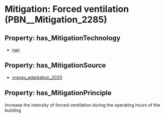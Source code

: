 # Mitigation: __Forced ventilation__ (PBN__Mitigation_2285)

## Property: has_MitigationTechnology

* [nan](../Technology/PBN__Technology_22)

## Property: has_MitigationSource

* [vranay_adaptation_2020](../Article/PBN__Article_214)

## Property: has_MitigationPrinciple

Increase the intensity of forced ventilation during the operating hours of the building

